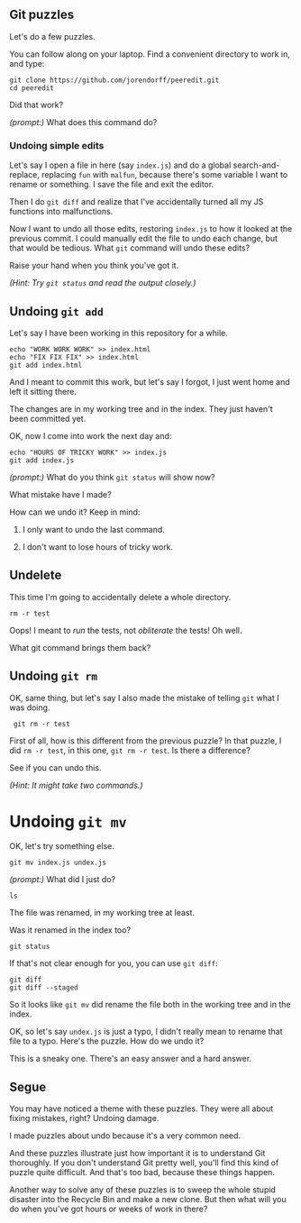 ## Git puzzles

Let's do a few puzzles.

You can follow along on your laptop.
Find a convenient directory to work in, and type:

    git clone https://github.com/jorendorff/peeredit.git
    cd peeredit

Did that work?

*(prompt:)* What does this command do?


### Undoing simple edits

Let's say I open a file in here (say `index.js`)
and do a global search-and-replace,
replacing `fun` with `malfun`,
because there's some variable I want to rename or something.
I save the file and exit the editor.

Then I do `git diff` and realize that I've accidentally
turned all my JS functions into malfunctions.

Now I want to undo all those edits,
restoring `index.js` to how it looked at the previous commit.
I could manually edit the file to undo each change,
but that would be tedious.
What `git` command will undo these edits?

Raise your hand when you think you've got it.

*(Hint: Try `git status` and read the output closely.)*


## Undoing `git add`

Let's say I have been working in this repository for a while.

    echo "WORK WORK WORK" >> index.html
    echo "FIX FIX FIX" >> index.html
    git add index.html

And I meant to commit this work, but let's say I forgot,
I just went home and left it sitting there.

The changes are in my working tree and in the index.
They just haven't been committed yet.

OK, now I come into work the next day and:

    echo "HOURS OF TRICKY WORK" >> index.js
    git add index.js

*(prompt:)* What do you think `git status` will show now?

What mistake have I made?

How can we undo it?
Keep in mind:

1.  I only want to undo the last command.

2.  I don't want to lose hours of tricky work.


## Undelete

This time I'm going to accidentally delete a whole directory.

    rm -r test

Oops! I meant to *run* the tests, not *obliterate* the tests!
Oh well.

What git command brings them back?


## Undoing `git rm`

OK, same thing, but let's say I also made the mistake of
telling `git` what I was doing.

     git rm -r test

First of all, how is this different from the previous puzzle?
In that puzzle, I did `rm -r test`, in this one, `git rm -r test`.
Is there a difference?

See if you can undo this.

*(Hint: It might take two commands.)*


# Undoing `git mv`

OK, let's try something else.

    git mv index.js undex.js

*(prompt:)* What did I just do?

    ls

The file was renamed, in my working tree at least.

Was it renamed in the index too?

    git status

If that's not clear enough for you, you can use `git diff`:

    git diff
    git diff --staged

So it looks like `git mv` did rename the file both in the working tree
and in the index.

OK, so let's say `undex.js` is just a typo,
I didn't really mean to rename that file to a typo.
Here's the puzzle. How do we undo it?

This is a sneaky one. There's an easy answer and a hard answer.


## Segue

You may have noticed a theme with these puzzles.
They were all about fixing mistakes, right?
Undoing damage.

I made puzzles about undo because it's a very common need.

And these puzzles illustrate just how important it is
to understand Git thoroughly.
If you don't understand Git pretty well,
you'll find this kind of puzzle quite difficult.
And that's too bad, because these things happen.

Another way to solve any of these puzzles
is to sweep the whole stupid disaster into the Recycle Bin
and make a new clone.
But then what will you do
when you've got hours or weeks of work in there?

